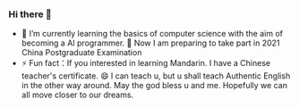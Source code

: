 ### Hi there 👋

<!--
**lonuslan/lonuslan** is a ✨ _special_ ✨ repository because its `README.md` (this file) appears on your GitHub profile.

Here are some ideas to get you started:

- 🔭 I’m currently working on ...
- 🌱 I’m currently learning ...
- 👯 I’m looking to collaborate on ...
- 🤔 I’m looking for help with ...
- 💬 Ask me about ...
- 📫 How to reach me: ...
- 😄 Pronouns: ...
- ⚡ Fun fact: ...
-->

- 🌱 I’m currently learning the basics of computer science with the aim of becoming a AI programmer. 🤔 Now I am preparing to take part in 2021 China Postgraduate Examination
- ⚡ Fun fact：If you interested in learning Mandarin. I have a Chinese teacher's certificate. 😄 I can teach u, but u shall teach Authentic English in the other way around.
May the god bless u and me. Hopefully we can all move closer to our dreams.
